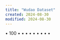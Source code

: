 ```yaml
---
title: "Wudao Dataset"
created: 2024-08-30
modified: 2024-08-30
---
```




  •   100 •   •  •  •   •   •   •   •   • 